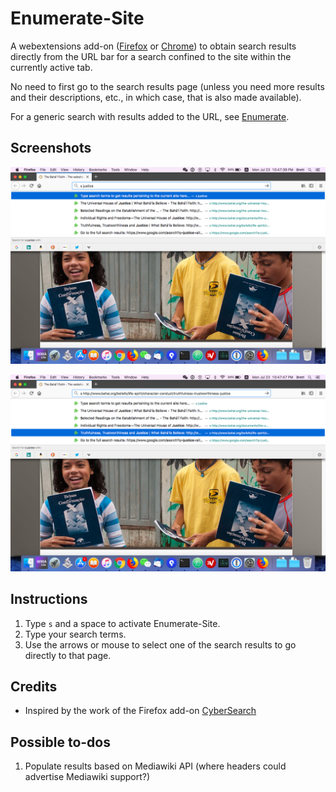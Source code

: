 # Enumerate-Site

A webextensions add-on
([Firefox](https://addons.mozilla.org/en-US/firefox/addon/enumerate-site/)
or [Chrome](https://chrome.google.com/webstore/detail/enumerate-site/fjblhmfebpidlocdkciojgcmgedmieni))
to obtain search results directly from the URL bar for a
search confined to the site within the currently active tab.

No need to first go to the search results page (unless you need
more results and their descriptions, etc., in which case, that
is also made available).

For a generic search with results added to the URL, see
[Enumerate](https://github.com/brettz9/enumerate).

## Screenshots

![Omnibox search terms](https://raw.githubusercontent.com/brettz9/enumerate-site/master/screenshots/omnibox-search-terms.png)

![Omnibox selected](https://raw.githubusercontent.com/brettz9/enumerate-site/master/screenshots/omnibox-selected.png)

## Instructions

1. Type `s` and a space to activate Enumerate-Site.
2. Type your search terms.
3. Use the arrows or mouse to select one of the search results to
    go directly to that page.

## Credits

- Inspired by the work of the Firefox add-on [CyberSearch](http://cybersear.ch/)

## Possible to-dos

1. Populate results based on Mediawiki API (where headers could advertise
    Mediawiki support?)
